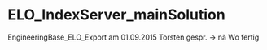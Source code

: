 # ELO_IndexServer_mainSolution
EngineeringBase_ELO_Export
am 01.09.2015 Torsten gespr. -> nä Wo fertig
